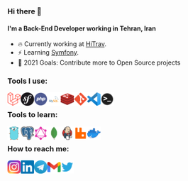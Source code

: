### Hi there 👋

#### I'm a Back-End Developer working in Tehran, Iran

- :fire: Currently working at [HiTrav][hitrav].
- :zap: Learning [Symfony][symfony].
- :rocket: 2021 Goals: Contribute more to Open Source projects

### Tools I use:
<img align="left" alt="Laravel" width="30px" src="https://github.com/SMhdHsn/SMhdHsn/blob/master/Assets/Images/Laravel.png" />
<img align="left" alt="Symfony" width="30px" src="https://github.com/SMhdHsn/SMhdHsn/blob/master/Assets/Images/Symfony.png" />
<img align="left" alt="PHP" width="30px" src="https://github.com/SMhdHsn/SMhdHsn/blob/master/Assets/Images/PHP.png" />
<img align="left" alt="MySQL" width="30px" src="https://github.com/SMhdHsn/SMhdHsn/blob/master/Assets/Images/MySQL.png" />
<img align="left" alt="Redis" width="30px" src="https://github.com/SMhdHsn/SMhdHsn/blob/master/Assets/Images/Redis.png" />
<img align="left" alt="Git" width="30px" src="https://github.com/SMhdHsn/SMhdHsn/blob/master/Assets/Images/Git.png" />
<img align="left" alt="Visual Studio Code" width="30px" src="https://github.com/SMhdHsn/SMhdHsn/blob/master/Assets/Images/Code.png" />
<img align="left" alt="Terminal" width="30px" src="https://github.com/SMhdHsn/SMhdHsn/blob/master/Assets/Images/Terminal.png" />

<br />

### Tools to learn:
<img align="left" alt="Golang" width="30px" src="https://github.com/SMhdHsn/SMhdHsn/blob/master/Assets/Images/Golang.png" />
<img align="left" alt="PostgreSQL" width="30px" src="https://github.com/SMhdHsn/SMhdHsn/blob/master/Assets/Images/PostgreSQL.png" />
<img align="left" alt="GraphQL" width="30px" src="https://github.com/SMhdHsn/SMhdHsn/blob/master/Assets/Images/GraphQL.png" />
<img align="left" alt="MongoDB" width="30px" src="https://github.com/SMhdHsn/SMhdHsn/blob/master/Assets/Images/MongoDB.png" />
<img align="left" alt="Jenkins" width="30px" src="https://github.com/SMhdHsn/SMhdHsn/blob/master/Assets/Images/Jenkins.png" />
<img align="left" alt="RabbitMQ" width="30px" src="https://github.com/SMhdHsn/SMhdHsn/blob/master/Assets/Images/RabbitMQ.png" />
<img align="left" alt="Docker" width="30px" src="https://github.com/SMhdHsn/SMhdHsn/blob/master/Assets/Images/Docker.png" />

<br />

### How to reach me:
[<img align="left" alt="SMhdHsn | Instagram" width="30px" src="https://github.com/SMhdHsn/SMhdHsn/blob/master/Assets/Images/Instagram.png" />][instagram]
[<img align="left" alt="SMhdHsn | LinkedIn" width="30px" src="https://github.com/SMhdHsn/SMhdHsn/blob/master/Assets/Images/Linkedin.png" />][linkedin]
[<img align="left" alt="SMhdHsn | Instagram" width="30px" src="https://github.com/SMhdHsn/SMhdHsn/blob/master/Assets/Images/Telegram.png" />][telegram]
[<img align="left" alt="SMhdHsn | Gmail" width="30px" src="https://github.com/SMhdHsn/SMhdHsn/blob/master/Assets/Images/Gmail.png" />][gmail]
[<img align="left" alt="SMhdHsn | Twitter" width="30px" src="https://github.com/SMhdHsn/SMhdHsn/blob/master/Assets/Images/Twitter.png" />][twitter]

[linkedin]: https://www.linkedin.com/in/mahdi-hasani-532aa0197
[instagram]: https://www.instagram.com/SMhdHsn
[twitter]: https://twitter.com/SMhdHsn
[telegram]: https://t.me/SMhdHsn
[gmail]: mailto:m2hdtl@gmail.com
[symfony]: https://symfony.com
[hitrav]: https://hitrav.com
